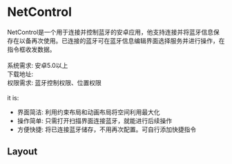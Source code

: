 # NetControl
NetControl是一个用于连接并控制蓝牙的安卓应用，他支持连接并将蓝牙信息保存在以备再次使用。已连接的蓝牙可在蓝牙信息编辑界面选择服务并进行操作，在指令框收发数据。<br>
<br>
系统需求: 安卓5.0以上<br>
下载地址: <br>
权限需求: 蓝牙控制权限、位置权限<br>
<br>
it is:<br>
* 界面简洁: 利用约束布局和动画布局将空间利用最大化<br>
* 操作简单: 只需打开扫描界面连接蓝牙，就能进行后续操作<br>
* 方便快捷: 将已连接蓝牙储存，不用再次配置。可自行添加快捷指令<br>

## Layout